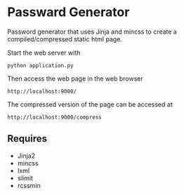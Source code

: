 Passward Generator
==================

Password generator that uses Jinja and mincss to create a compiled/compressed static html page.

Start the web server with

    python application.py

Then access the web page in the web browser

    http://localhost:9000/

The compressed version of the page can be accessed at

    http://localhost:9000/compress

Requires
-------

* Jinja2
* mincss
* lxml
* slimit
* rcssmin
